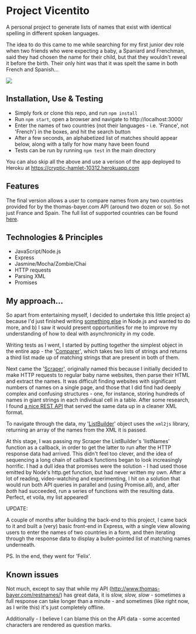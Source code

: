 # Project Vicentito

A personal project to generate lists of names that exist with identical spelling in different spoken languages. 

The idea to do this came to me while searching for my first junior dev role when two friends who were expecting a baby, a Spaniard and Frenchman, said they had chosen the name for their child, but that they wouldn't reveal it before the birth. Their only hint was that it was spelt the same in both French and Spanish...

<img src="https://user-images.githubusercontent.com/20523607/30701029-3120baa8-9ee1-11e7-85f2-4ab0dcdeb1a6.png">

Installation, Use & Testing
--------

* Simply fork or clone this repo, and run `npm install`
* Run `npm start`, open a browser and navigate to http://localhost:3000/
* Enter the names of two countries (not their languages - i.e. 'France', not 'French') in the boxes, and hit the search button
* After a few seconds, an alphabetized list of matches should appear below, along with a tally for how many have been found
* Tests can be run by running `npm test` in the main directory

You can also skip all the above and use a verison of the app deployed to Heroku at https://cryptic-hamlet-10312.herokuapp.com

Features
--------

The final version allows a user to compare names from any two countries provided for by the thomas-bayer.com API (around two dozen or so). So not just France and Spain. The full list of supported countries can be found [here](http://www.thomas-bayer.com/restnames/countries.groovy).

Technologies & Principles
-----------------------

* JavaScript/Node.js
* Express
* Jasmine/Mocha/Zombie/Chai
* HTTP requests
* Parsing XML
* Promises

My approach...
-------------

So apart from entertaining myself, I decided to undertake this little project a) because I'd just finished writing [something else](https://github.com/ffasolin/web-browser) in Node.js and wanted to do more, and b) I saw it would present opportunities for me to improve my understanding of how to deal with asynchronicity in my code.

Writing tests as I went, I started by putting together the simplest object in the entire app - the '[Comparer](https://github.com/bruxelles86/project-vicentito/blob/master/src/Comparer.js)', which takes two lists of strings and returns a third list made up of matching strings that are present in both of them.

Next came the '[Scraper](https://github.com/bruxelles86/project-vicentito/blob/master/src/Scraper.js)', originally named this because I initially decided to make HTTP requests to regular baby name websites, then parse their HTML and extract the names. It was difficult finding websites with significant numbers of names on a single page, and those that I did find had deeply complex and confusing structures - one, for instance, storing hundreds of names in giant strings in each individual cell in a table. After some research, I found [a nice REST API](http://www.thomas-bayer.com/restnames/) that served the same data up in a cleaner XML format. 

To navigate through the data, my '[ListBuilder](https://github.com/bruxelles86/project-vicentito/blob/master/src/ListBuilder.js)' object uses the `xml2js` library, returning an array of the names from the XML it is passed.

At this stage, I was passing my Scraper the ListBuilder's 'listNames' function as a callback, in order to get the latter to run after the HTTP response data had arrived. This didn't feel too clever, and the idea of sequencing a long chain of callback functions began to look increasingly horrific. I had a dull idea that promises were the solution - I had used those emitted by Node's http.get function, but had never written my own. After a lot of reading, video-watching and experimenting, I hit on a solution that would run both API queries in parallel and (using Promise.all), and, after *both* had succeeded, run a series of functions with the resulting data. Perfect, et voila, my list appeared!

UPDATE:

A couple of months after building the back-end to this project, I came back to it and built a (very) basic front-end in Express, with a single view allowing users to enter the names of two countries in a form, and then iterating through the response data to display a bullet-pointed list of matching names underneath.

PS. In the end, they went for 'Felix'.

Known issues
-------------

Not much, except to say that while my API (http://www.thomas-bayer.com/restnames/) has great data, it is *slow, slow, slow* - sometimes a full response can take longer than a minute - and sometimes (like right now, as I write this) it's just completely offline.

Additionally - I believe I can blame this on the API data - some accented characters are rendered as question marks.

